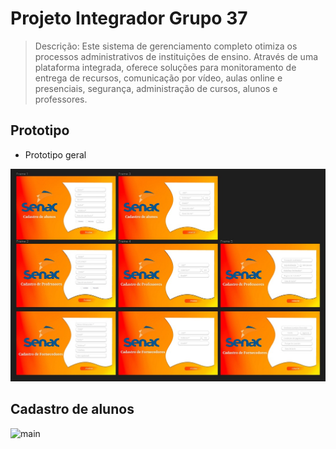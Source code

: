 # Projeto Integrador Grupo 37
>Descrição:
Este sistema de gerenciamento completo otimiza os processos administrativos de instituições de ensino. Através de uma plataforma integrada, oferece soluções para monitoramento de entrega de recursos, comunicação por vídeo, aulas online e presenciais, segurança, administração de cursos, alunos e professores.

## Prototipo
  - Prototipo geral

    
![main](Img/main.jpeg)

## Cadastro de alunos
![main](Img/Alunos/aluno(1).jpeg)
